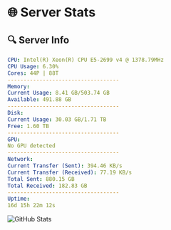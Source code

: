 # 🌐 Server Stats
## 🔍 Server Info
```yaml
CPU: Intel(R) Xeon(R) CPU E5-2699 v4 @ 1378.79MHz
CPU Usage: 6.30%
Cores: 44P | 88T
-----------------------------------
Memory:
Current Usage: 8.41 GB/503.74 GB
Available: 491.88 GB
-----------------------------------
Disk:
Current Usage: 30.03 GB/1.71 TB
Free: 1.60 TB
-----------------------------------
GPU:
No GPU detected
-----------------------------------
Network:
Current Transfer (Sent): 394.46 KB/s
Current Transfer (Received): 77.19 KB/s
Total Sent: 880.15 GB
Total Received: 182.83 GB
-----------------------------------
Uptime:
16d 15h 22m 12s
```
![GitHub Stats](https://img.shields.io/badge/Updated-2025-05-06_08:31:00-blue)